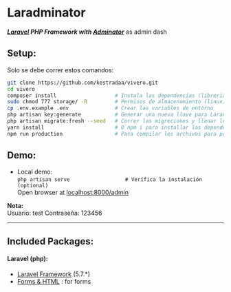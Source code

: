 # Laradminator
**_[Laravel](https://laravel.com/) PHP Framework with [Adminator](https://github.com/puikinsh/Adminator-admin-dashboard)_**  as admin dash


## Setup:
Solo se debe correr estos comandos:
```bash
git clone https://github.com/kestradaa/vivero.git
cd vivero
composer install                   # Instala las dependencias (librerias) del backend
sudo chmod 777 storage/ -R         # Permisos de almacenamiento (linux)
cp .env.example .env               # Crear las variables de entorno
php artisan key:generate           # Generar una nueva llave para Laravel
php artisan migrate:fresh --seed   # Correr las migreciones y llenar los usuarios para probar
yarn install                       # O npm i para installar las dependencias de node(>= node 9.x)
npm run production                 # Para compilar los archivos para produccion o usar npm run dev
```


## Demo:
- Local demo:  
`php artisan serve                  # Verifica la instalación (optional)`  
Open browser at [localhost:8000/admin](http://localhost:8000/admin) 

**Nota:**  
Usuario: test
Contraseña: 123456


***

## Included Packages:
#### Laravel (php):

* [Laravel Framework](https://github.com/laravel/laravel/) (5.7.*)
* [Forms & HTML](https://github.com/laravelcollective/html) : for forms

